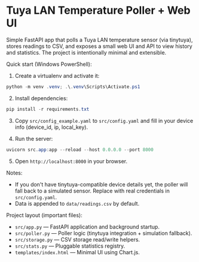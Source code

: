 # Tuya LAN Temperature Poller + Web UI

Simple FastAPI app that polls a Tuya LAN temperature sensor (via tinytuya), stores readings to CSV, and exposes a small web UI and API to view history and statistics. The project is intentionally minimal and extensible.

Quick start (Windows PowerShell):

1. Create a virtualenv and activate it:

```powershell
python -m venv .venv; .\.venv\Scripts\Activate.ps1
```

2. Install dependencies:

```powershell
pip install -r requirements.txt
```

3. Copy `src/config_example.yaml` to `src/config.yaml` and fill in your device info (device_id, ip, local_key).

4. Run the server:

```powershell
uvicorn src.app:app --reload --host 0.0.0.0 --port 8000
```

5. Open `http://localhost:8000` in your browser.

Notes:
- If you don't have tinytuya-compatible device details yet, the poller will fall back to a simulated sensor. Replace with real credentials in `src/config.yaml`.
- Data is appended to `data/readings.csv` by default.

Project layout (important files):
- `src/app.py` — FastAPI application and background startup.
- `src/poller.py` — Poller logic (tinytuya integration + simulation fallback).
- `src/storage.py` — CSV storage read/write helpers.
- `src/stats.py` — Pluggable statistics registry.
- `templates/index.html` — Minimal UI using Chart.js.